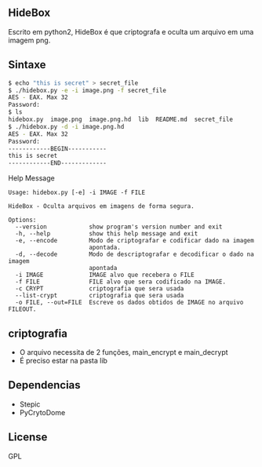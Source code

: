 ## HideBox
Escrito em python2, HideBox é que criptografa e oculta um arquivo em uma imagem png.


## Sintaxe
```sh
$ echo "this is secret" > secret_file
$ ./hidebox.py -e -i image.png -f secret_file 
AES - EAX. Max 32
Password:
$ ls
hidebox.py  image.png  image.png.hd  lib  README.md  secret_file
$ ./hidebox.py -d -i image.png.hd
AES - EAX. Max 32 
Password: 
------------BEGIN-----------
this is secret
------------END-------------
```
Help Message
```
Usage: hidebox.py [-e] -i IMAGE -f FILE

HideBox - Oculta arquivos em imagens de forma segura.

Options:
  --version            show program's version number and exit
  -h, --help           show this help message and exit
  -e, --encode         Modo de criptografar e codificar dado na imagem
                       apontada.
  -d, --decode         Modo de descriptografar e decodificar o dado na imagem
                       apontada
  -i IMAGE             IMAGE alvo que recebera o FILE
  -f FILE              FILE alvo que sera codificado na IMAGE.
  -c CRYPT             criptografia que sera usada
  --list-crypt         criptografia que sera usada
  -o FILE, --out=FILE  Escreve os dados obtidos de IMAGE no arquivo FILEOUT.
  ```
## criptografia
- O arquivo necessita de 2 funções, main_encrypt e main_decrypt
- É preciso estar na pasta lib
## Dependencias
- Stepic
- PyCrytoDome
## License
GPL
